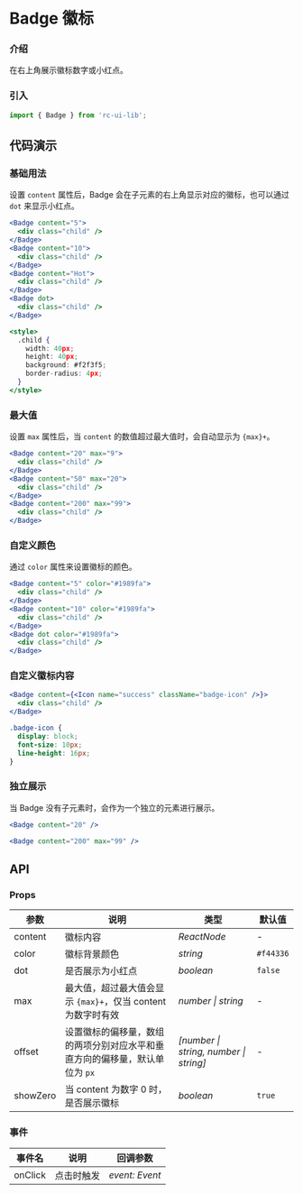 # Badge 徽标

### 介绍

在右上角展示徽标数字或小红点。

### 引入

```js
import { Badge } from 'rc-ui-lib';
```

## 代码演示

### 基础用法

设置 `content` 属性后，Badge 会在子元素的右上角显示对应的徽标，也可以通过 `dot` 来显示小红点。

```jsx
<Badge content="5">
  <div class="child" />
</Badge>
<Badge content="10">
  <div class="child" />
</Badge>
<Badge content="Hot">
  <div class="child" />
</Badge>
<Badge dot>
  <div class="child" />
</Badge>

<style>
  .child {
    width: 40px;
    height: 40px;
    background: #f2f3f5;
    border-radius: 4px;
  }
</style>
```

### 最大值

设置 `max` 属性后，当 `content` 的数值超过最大值时，会自动显示为 `{max}+`。

```jsx
<Badge content="20" max="9">
  <div class="child" />
</Badge>
<Badge content="50" max="20">
  <div class="child" />
</Badge>
<Badge content="200" max="99">
  <div class="child" />
</Badge>
```

### 自定义颜色

通过 `color` 属性来设置徽标的颜色。

```jsx
<Badge content="5" color="#1989fa">
  <div class="child" />
</Badge>
<Badge content="10" color="#1989fa">
  <div class="child" />
</Badge>
<Badge dot color="#1989fa">
  <div class="child" />
</Badge>
```

### 自定义徽标内容

```jsx
<Badge content={<Icon name="success" className="badge-icon" />}>
  <div class="child" />
</Badge>
```

```css
.badge-icon {
  display: block;
  font-size: 10px;
  line-height: 16px;
}
```

### 独立展示

当 Badge 没有子元素时，会作为一个独立的元素进行展示。

```jsx
<Badge content="20" />

<Badge content="200" max="99" />
```

## API

### Props

| 参数 | 说明 | 类型 | 默认值 |
| --- | --- | --- | --- |
| content | 徽标内容 | _ReactNode_ | - |
| color | 徽标背景颜色 | _string_ | `#f44336` |
| dot | 是否展示为小红点 | _boolean_ | `false` |
| max | 最大值，超过最大值会显示 `{max}+`，仅当 content 为数字时有效 | _number \| string_ | - |
| offset | 设置徽标的偏移量，数组的两项分别对应水平和垂直方向的偏移量，默认单位为 `px` | _[number \| string, number \| string]_ | - |
| showZero | 当 content 为数字 0 时，是否展示徽标 | _boolean_ | `true` |

### 事件

| 事件名  | 说明       | 回调参数       |
| ------- | ---------- | -------------- |
| onClick | 点击时触发 | _event: Event_ |
